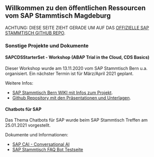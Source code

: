 ## Willkommen zu den öffentlichen Ressourcen vom SAP Stammtisch Magdeburg

ACHTUNG: DIESE SEITE ZIEHT GERADE UM AUF DAS [OFFIZIELLE SAP STAMMTISCH GITHUB REPO](https://sapstammtisch.github.io/Magdeburg/).

### Sonstige Projekte und Dokumente
#### SAPCDSStarterSet - Workshop (ABAP Trial in the Cloud, CDS Basics) 
Dieser Workshop wurde am 13.11.2020 vom SAP Stammtisch Bern u.a. organisiert. Ein nächster Termin ist für März/April 2021 geplant.

Weitere Infos:
- [SAP Stammtisch Bern WIKI mit Infos zum Projekt](https://wiki.scn.sap.com/wiki/display/events/SAP+Stammtisch+Bern+und+virtuell+Schweiz). 
- [Github Repository mit den Präsentationen und Unterlagen](https://github.com/JakobFlaman/SapCdsWorkshopBasic).


#### Chatbots für SAP
Das Thema Chatbots für SAP wurde beim SAP Stammtisch Treffen am 25.01.2021 vorgestellt.  

Dokumente und Informationen:
- [SAP CAI - Conversational AI](https://cai.tools.sap)
- [SAP Stammtisch FAQ Bot Testseite](https://mdjoerg.github.io/SAPStammtischMD/sstmd_faqbot.html)
